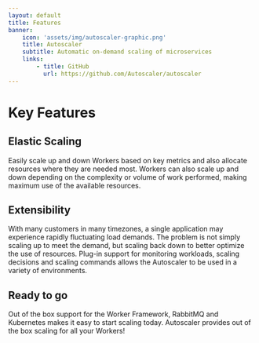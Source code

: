 ```yaml
---
layout: default
title: Features
banner: 
    icon: 'assets/img/autoscaler-graphic.png'
    title: Autoscaler
    subtitle: Automatic on-demand scaling of microservices
    links:
        - title: GitHub 
          url: https://github.com/Autoscaler/autoscaler 
---
```


# Key Features

## Elastic Scaling
Easily scale up and down Workers based on key metrics and also allocate resources where they are needed most.  Workers can also scale up and down depending on the complexity or volume of work performed, making maximum use of the available resources.

## Extensibility
With many customers in many timezones, a single application may experience rapidly fluctuating load demands. The problem is not simply scaling up to meet the demand, but scaling back down to better optimize the use of resources. Plug-in support for monitoring workloads, scaling decisions and scaling commands allows the Autoscaler to be used in a variety of environments.

## Ready to go
Out of the box support for the Worker Framework, RabbitMQ and Kubernetes makes it easy to start scaling today. Autoscaler provides out of the box scaling for all your Workers!

